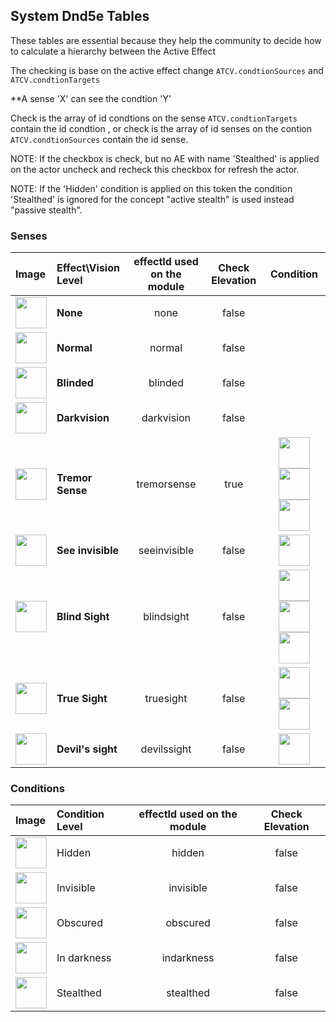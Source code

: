 ## System Dnd5e Tables

These tables are essential because they help the community to decide how to calculate a hierarchy between the Active Effect

The checking is base on the active effect change `ATCV.condtionSources` and `ATCV.condtionTargets`

**A sense 'X' can see the condtion 'Y'

Check is the array of id condtions on the sense `ATCV.condtionTargets` contain the id condtion , or check is the array of id senses on the contion `ATCV.condtionSources` contain the id sense.

NOTE: If the checkbox is check, but no AE with name 'Stealthed' is applied on the actor uncheck and recheck this checkbox for refresh the actor.

NOTE: If the 'Hidden' condition is applied on this token the condition 'Stealthed' is ignored for the concept "active stealth" is used instead "passive stealth".


### Senses

| Image | Effect\Vision Level  | effectId used on the module | Check Elevation | Condition |
|:------|:---------------------|:---------------------------:|:---------------:|:---------:|
|<img src="https://raw.githubusercontent.com/p4535992/conditional-visibility/master/src/icons/ae/none.jpg" alt="" style="height: 50px; width:50px;"></img> | **None** | none | false | |
|<img src="https://raw.githubusercontent.com/p4535992/conditional-visibility/master/src/icons/ae/normal.jpg" alt="" style="height: 50px; width:50px;"></img> | **Normal** | normal | false | |
|<img src="https://raw.githubusercontent.com/p4535992/conditional-visibility/master/src/icons/ae/blinded.jpg" alt="" style="height: 50px; width:50px;"></img> | **Blinded** | blinded | false | |
|<img src="https://raw.githubusercontent.com/p4535992/conditional-visibility/master/src/icons/ae/darkvision.jpg" alt="" style="height: 50px; width:50px;"></img> | **Darkvision** | darkvision | false | |
|<img src="https://raw.githubusercontent.com/p4535992/conditional-visibility/master/src/icons/ae/tremorsense.jpg" alt="" style="height: 50px; width:50px;"></img> | **Tremor Sense** | tremorsense | true | <img src="https://raw.githubusercontent.com/p4535992/conditional-visibility/master/src/icons/invisible.jpg" alt="" style="height: 50px; width:50px;"></img><img src="https://raw.githubusercontent.com/p4535992/conditional-visibility/master/src/icons/obscured.jpg" alt="" style="height: 50px; width:50px;"></img><img src="https://raw.githubusercontent.com/p4535992/conditional-visibility/master/src/icons/indarkness.jpg" alt="" style="height: 50px; width:50px;"></img> |
|<img src="https://raw.githubusercontent.com/p4535992/conditional-visibility/master/src/icons/ae/seeinvisible.jpg" alt="" style="height: 50px; width:50px;"></img> | **See invisible** | seeinvisible | false | <img src="https://raw.githubusercontent.com/p4535992/conditional-visibility/master/src/icons/invisible.jpg" alt="" style="height: 50px; width:50px;"></img> |
|<img src="https://raw.githubusercontent.com/p4535992/conditional-visibility/master/src/icons/ae/blindsight.jpg" alt="" style="height: 50px; width:50px;"></img> | **Blind Sight** | blindsight | false | <img src="https://raw.githubusercontent.com/p4535992/conditional-visibility/master/src/icons/invisible.jpg" alt="" style="height: 50px; width:50px;"></img> <img src="https://raw.githubusercontent.com/p4535992/conditional-visibility/master/src/icons/obscured.jpg" alt="" style="height: 50px; width:50px;"></img> <img src="https://raw.githubusercontent.com/p4535992/conditional-visibility/master/src/icons/indarkness.jpg" alt="" style="height: 50px; width:50px;"></img> |
|<img src="https://raw.githubusercontent.com/p4535992/conditional-visibility/master/src/icons/ae/truesight.jpg" alt="" style="height: 50px; width:50px;"></img> | **True Sight** | truesight | false | <img src="https://raw.githubusercontent.com/p4535992/conditional-visibility/master/src/icons/invisible.jpg" alt="" style="height: 50px; width:50px;"></img> <img src="https://raw.githubusercontent.com/p4535992/conditional-visibility/master/src/icons/indarkness.jpg" alt="" style="height: 50px; width:50px;"></img> |
|<img src="https://raw.githubusercontent.com/p4535992/conditional-visibility/master/src/icons/ae/devilssight.jpg" alt="" style="height: 50px; width:50px;"></img> | **Devil's sight** | devilssight | false | <img src="https://raw.githubusercontent.com/p4535992/conditional-visibility/master/src/icons/indarkness.jpg" alt="" style="height: 50px; width:50px;"></img> |

### Conditions

| Image | Condition Level | effectId used on the module | Check Elevation |
|:------|:----------------|:---------------------------:|:---------------:|
|<img src="https://raw.githubusercontent.com/p4535992/conditional-visibility/master/src/icons/hidden.jpg" alt="" style="height: 50px; width:50px;"></img> | Hidden | hidden | false |
|<img src="https://raw.githubusercontent.com/p4535992/conditional-visibility/master/src/icons/invisible.jpg" alt="" style="height: 50px; width:50px;"></img> | Invisible | invisible | false |
|<img src="https://raw.githubusercontent.com/p4535992/conditional-visibility/master/src/icons/obscured.jpg" alt="" style="height: 50px; width:50px;"></img> | Obscured | obscured | false |
|<img src="https://raw.githubusercontent.com/p4535992/conditional-visibility/master/src/icons/indarkness.jpg" alt="" style="height: 50px; width:50px;"></img> | In darkness | indarkness | false |
|<img src="https://raw.githubusercontent.com/p4535992/conditional-visibility/master/src/icons/ae/stealthed.jpg" alt="" style="height: 50px; width:50px;"></img> | Stealthed | stealthed | false |
